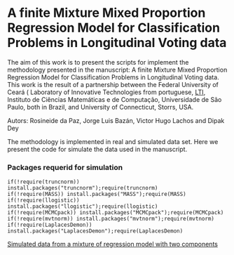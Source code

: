 # A finite Mixture Mixed Proportion Regression Model for Classification Problems in Longitudinal Voting data

The aim of this work is to present the scripts for implement the methodology presented in the manuscript: A finite Mixture Mixed Proportion Regression Model for Classification Problems in Longitudinal Voting data.
This work is the result of a partnership between the Federal University of Ceará ( Laboratory of Innovative Technologies from portuguese, [LTI](https://dmontier.pro.br/lti/), Instituto de Ciências Matemáticas e de Computação, Universidade de São Paulo, both in Brazil, and University of Connecticut, Storrs, USA.


Autors: Rosineide da Paz, Jorge Luis Bazán, Victor Hugo Lachos and Dipak Dey


The methodology is implemented in real and simulated data set. Here we present the code for simulate the data used in the manuscript.


### Packages requerid for simulation


```{r include=FALSE}
if(!require(truncnorm)) install.packages("truncnorm");require(truncnorm) 
if(!require(MASS)) install.packages("MASS");require(MASS) 
if(!require(llogistic)) install.packages("llogistic");require(llogistic) 
if(!require(MCMCpack)) install.packages("MCMCpack");require(MCMCpack) 
if(!require(mvtnorm)) install.packages("mvtnorm");require(mvtnorm)
if(!require(LaplacesDemon)) install.packages("LaplacesDemon");require(LaplacesDemon)

```


[Simulated data from a mixture of regression model with two components](https://beta.rstudioconnect.com/content/15931)
